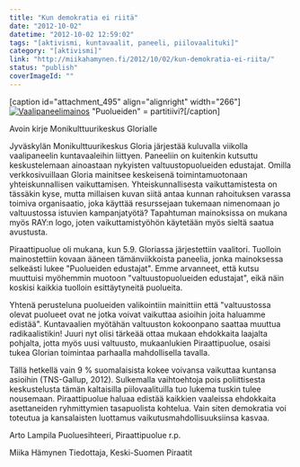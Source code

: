 ```yaml
---
title: "Kun demokratia ei riitä"
date: "2012-10-02"
datetime: "2012-10-02 12:59:02"
tags: "[aktivismi, kuntavaalit, paneeli, piilovaalituki]"
category: "[aktivismi]"
link: "http://miikahamynen.fi/2012/10/02/kun-demokratia-ei-riita/"
status: "publish"
coverImageId: ""
---
```


\[caption id="attachment\_495" align="alignright" width="266"\][![](http://miikahamynen.fi/wp-content/uploads/2012/10/CRW_0009-266x400.jpg "Vaalipaneelimainos")](http://miikahamynen.fi/wp-content/uploads/2012/10/CRW_0009.jpg) "Puolueiden" = partitiivi?\[/caption\]

Avoin kirje Monikulttuurikeskus Glorialle

Jyväskylän Monikulttuurikeskus Gloria järjestää kuluvalla viikolla vaalipaneelin kuntavaaleihin liittyen. Paneeliin on kuitenkin kutsuttu keskustelemaan ainoastaan nykyisten valtuustopuolueiden edustajat. Omilla verkkosivuillaan Gloria mainitsee keskeisenä toimintamuotonaan yhteiskunnallisen vaikuttamisen. Yhteiskunnallisesta vaikuttamistesta on tässäkin kyse, mutta millaisen kuvan siitä antaa kunnan rahoituksen varassa toimiva organisaatio, joka käyttää resurssejaan tukemaan nimenomaan jo valtuustossa istuvien kampanjatyötä? Tapahtuman mainoksissa on mukana myös RAY:n logo, joten vaikuttamistyöhön käytetään myös sieltä saatua avustusta.

Piraattipuolue oli mukana, kun 5.9. Gloriassa järjestettiin vaalitori. Tuolloin mainostettiin kovaan ääneen tämänviikkoista paneelia, jonka mainoksessa selkeästi lukee "Puolueiden edustajat". Emme arvanneet, että kutsu muuttuisi myöhemmin muotoon "valtuustopuolueiden edustajat", eikä näin koskisi kaikkia tuolloin esittäytyneitä puolueita.

Yhtenä perusteluna puolueiden valikointiin mainittiin että "valtuustossa olevat puolueet ovat ne jotka voivat vaikuttaa asioihin joita haluamme edistää". Kuntavaalien myötähän valtuuston kokoonpano saattaa muuttua radikaalistikin! Juuri nyt olisi tärkeää ottaa mukaan ehdokkaita laajalta pohjalta, jotta myös uusi valtuusto, mukaanlukien Piraattipuolue, osaisi tukea Glorian toimintaa parhaalla mahdollisella tavalla.

Tällä hetkellä vain 9 % suomalaisista kokee voivansa vaikuttaa kuntansa asioihin (TNS-Gallup, 2012). Sulkemalla vaihtoehtoja pois poliittisesta keskustelusta tämän kaltaisilla piilovaalituilla tuo lukema tuskin tulee nousemaan. Piraattipuolue haluaa edistää kaikkien vaaleissa ehdokkaita asettaneiden ryhmittymien tasapuolista kohtelua. Vain siten demokratia voi toteutua ja kansalaisten luottamus vaikutusmahdollisuuksiinsa kasvaa.

Arto Lampila Puoluesihteeri, Piraattipuolue r.p.

Miika Hämynen Tiedottaja, Keski-Suomen Piraatit
